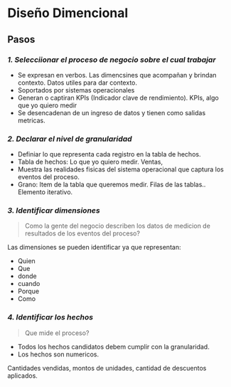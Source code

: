 
# Diseño Dimencional
## Pasos
### ***1. Selecciionar el proceso de negocio sobre el cual trabajar***
- Se expresan en verbos. Las dimencsines que acompañan y brindan contexto. Datos utiles para dar contexto.
- Soportados por sistemas operacionales
- Generan o captiran KPIs (Indicador clave de rendimiento). KPIs, algo que yo quiero medir
- Se desencadenan de un ingreso de datos y tienen como salidas metricas.


### ***2. Declarar el nivel de granularidad***
- Definiar lo que representa cada registro en la tabla de hechos.
- Tabla de hechos: Lo que yo quiero medir. Ventas, 
- Muestra las realidades fisicas del sistema operacional que captura los eventos del proceso.
- Grano: Item de la tabla que queremos medir. Filas de las tablas.. Elemento iterativo.
### ***3. Identificar dimensiones***
> Como la gente del negocio describen los datos de medicion de resultados de los eventos del proceso?

Las dimensiones se pueden identificar ya que representan:
- Quien
- Que
- donde
- cuando   
- Porque
- Como
### ***4. Identificar los hechos***
> Que mide el proceso?
- Todos los hechos candidatos debem cumplir con la granularidad.
- Los hechos son numericos.

Cantidades vendidas, montos de unidades,  cantidad de descuentos aplicados.
